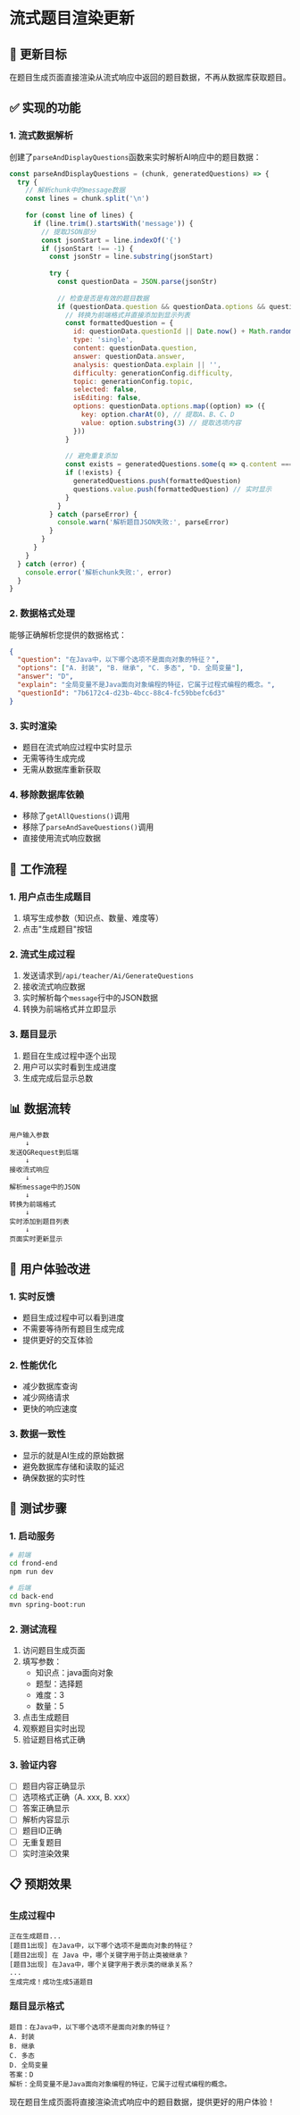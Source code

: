 # 流式题目渲染更新

## 🎯 更新目标

在题目生成页面直接渲染从流式响应中返回的题目数据，不再从数据库获取题目。

## ✅ 实现的功能

### 1. 流式数据解析
创建了`parseAndDisplayQuestions`函数来实时解析AI响应中的题目数据：

```javascript
const parseAndDisplayQuestions = (chunk, generatedQuestions) => {
  try {
    // 解析chunk中的message数据
    const lines = chunk.split('\n')
    
    for (const line of lines) {
      if (line.trim().startsWith('message')) {
        // 提取JSON部分
        const jsonStart = line.indexOf('{')
        if (jsonStart !== -1) {
          const jsonStr = line.substring(jsonStart)
          
          try {
            const questionData = JSON.parse(jsonStr)
            
            // 检查是否是有效的题目数据
            if (questionData.question && questionData.options && questionData.answer) {
              // 转换为前端格式并直接添加到显示列表
              const formattedQuestion = {
                id: questionData.questionId || Date.now() + Math.random(),
                type: 'single',
                content: questionData.question,
                answer: questionData.answer,
                analysis: questionData.explain || '',
                difficulty: generationConfig.difficulty,
                topic: generationConfig.topic,
                selected: false,
                isEditing: false,
                options: questionData.options.map((option) => ({
                  key: option.charAt(0), // 提取A、B、C、D
                  value: option.substring(3) // 提取选项内容
                }))
              }
              
              // 避免重复添加
              const exists = generatedQuestions.some(q => q.content === formattedQuestion.content)
              if (!exists) {
                generatedQuestions.push(formattedQuestion)
                questions.value.push(formattedQuestion) // 实时显示
              }
            }
          } catch (parseError) {
            console.warn('解析题目JSON失败:', parseError)
          }
        }
      }
    }
  } catch (error) {
    console.error('解析chunk失败:', error)
  }
}
```

### 2. 数据格式处理
能够正确解析您提供的数据格式：

```json
{
  "question": "在Java中，以下哪个选项不是面向对象的特征？",
  "options": ["A. 封装", "B. 继承", "C. 多态", "D. 全局变量"],
  "answer": "D",
  "explain": "全局变量不是Java面向对象编程的特征，它属于过程式编程的概念。",
  "questionId": "7b6172c4-d23b-4bcc-88c4-fc59bbefc6d3"
}
```

### 3. 实时渲染
- 题目在流式响应过程中实时显示
- 无需等待生成完成
- 无需从数据库重新获取

### 4. 移除数据库依赖
- 移除了`getAllQuestions()`调用
- 移除了`parseAndSaveQuestions()`调用
- 直接使用流式响应数据

## 🔧 工作流程

### 1. 用户点击生成题目
1. 填写生成参数（知识点、数量、难度等）
2. 点击"生成题目"按钮

### 2. 流式生成过程
1. 发送请求到`/api/teacher/Ai/GenerateQuestions`
2. 接收流式响应数据
3. 实时解析每个`message`行中的JSON数据
4. 转换为前端格式并立即显示

### 3. 题目显示
1. 题目在生成过程中逐个出现
2. 用户可以实时看到生成进度
3. 生成完成后显示总数

## 📊 数据流转

```
用户输入参数 
    ↓
发送QGRequest到后端
    ↓
接收流式响应
    ↓
解析message中的JSON
    ↓
转换为前端格式
    ↓
实时添加到题目列表
    ↓
页面实时更新显示
```

## 🎨 用户体验改进

### 1. 实时反馈
- 题目生成过程中可以看到进度
- 不需要等待所有题目生成完成
- 提供更好的交互体验

### 2. 性能优化
- 减少数据库查询
- 减少网络请求
- 更快的响应速度

### 3. 数据一致性
- 显示的就是AI生成的原始数据
- 避免数据库存储和读取的延迟
- 确保数据的实时性

## 🧪 测试步骤

### 1. 启动服务
```bash
# 前端
cd frond-end
npm run dev

# 后端
cd back-end
mvn spring-boot:run
```

### 2. 测试流程
1. 访问题目生成页面
2. 填写参数：
   - 知识点：java面向对象
   - 题型：选择题
   - 难度：3
   - 数量：5
3. 点击生成题目
4. 观察题目实时出现
5. 验证题目格式正确

### 3. 验证内容
- [ ] 题目内容正确显示
- [ ] 选项格式正确（A. xxx, B. xxx）
- [ ] 答案正确显示
- [ ] 解析内容显示
- [ ] 题目ID正确
- [ ] 无重复题目
- [ ] 实时渲染效果

## 📋 预期效果

### 生成过程中
```
正在生成题目...
[题目1出现] 在Java中，以下哪个选项不是面向对象的特征？
[题目2出现] 在 Java 中，哪个关键字用于防止类被继承？
[题目3出现] 在Java中，哪个关键字用于表示类的继承关系？
...
生成完成！成功生成5道题目
```

### 题目显示格式
```
题目：在Java中，以下哪个选项不是面向对象的特征？
A. 封装
B. 继承  
C. 多态
D. 全局变量
答案：D
解析：全局变量不是Java面向对象编程的特征，它属于过程式编程的概念。
```

现在题目生成页面将直接渲染流式响应中的题目数据，提供更好的用户体验！
